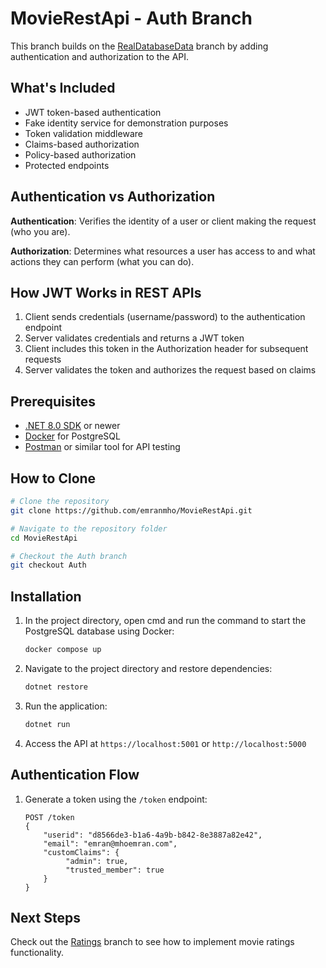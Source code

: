 # MovieRestApi - Auth Branch

This branch builds on the [RealDatabaseData](https://github.com/emranmho/MovieRestApi/tree/RealDatabaseData) branch by adding authentication and authorization to the API.

## What's Included

- JWT token-based authentication
- Fake identity service for demonstration purposes
- Token validation middleware
- Claims-based authorization
- Policy-based authorization
- Protected endpoints

## Authentication vs Authorization

**Authentication**: Verifies the identity of a user or client making the request (who you are).

**Authorization**: Determines what resources a user has access to and what actions they can perform (what you can do).

## How JWT Works in REST APIs

1. Client sends credentials (username/password) to the authentication endpoint
2. Server validates credentials and returns a JWT token
3. Client includes this token in the Authorization header for subsequent requests
4. Server validates the token and authorizes the request based on claims

## Prerequisites

- [.NET 8.0 SDK](https://dotnet.microsoft.com/download/dotnet/8.0) or newer
- [Docker](https://www.docker.com/products/docker-desktop) for PostgreSQL
- [Postman](https://www.postman.com/downloads/) or similar tool for API testing

## How to Clone

```bash
# Clone the repository
git clone https://github.com/emranmho/MovieRestApi.git

# Navigate to the repository folder
cd MovieRestApi

# Checkout the Auth branch
git checkout Auth
```

## Installation

1. In the project directory, open cmd and run the command to start the PostgreSQL database using Docker:
   ```bash
   docker compose up 
   ```

2. Navigate to the project directory and restore dependencies:
   ```bash
   dotnet restore
   ```

3. Run the application:
   ```bash
   dotnet run
   ```

4. Access the API at `https://localhost:5001` or `http://localhost:5000`

## Authentication Flow

1. Generate a token using the `/token` endpoint:
   ```
   POST /token
   {
       "userid": "d8566de3-b1a6-4a9b-b842-8e3887a82e42",
       "email": "emran@mhoemran.com",
       "customClaims": {
            "admin": true,
            "trusted_member": true
       }
   }
   ```

## Next Steps

Check out the [Ratings](https://github.com/emranmho/MovieRestApi/tree/Ratings) branch to see how to implement movie ratings functionality.